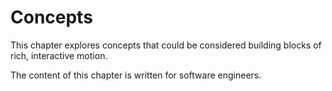 # Concepts

This chapter explores concepts that could be considered building blocks of rich, interactive motion.

The content of this chapter is written for software engineers.
